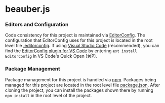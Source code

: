 # beauber.js

### Editors and Configuration
Code consistency for this project is maintained via [EditorConfig](https://editorconfig.org). The configuration that EditorConfig uses for this project is located in the root level file [.editorconfig](https://github.com/reecealanboyd/beauber.js/blob/master/.editorconfig).
If using [Visual Studio Code](https://code.visualstudio.com) (recommended), you can find the [EditorConfig plugin for VS Code](https://marketplace.visualstudio.com/itemdetails?itemName=EditorConfig.EditorConfig) by entering `ext install EditorConfig` in VS Code's Quick Open (⌘P).

### Package Management
Package management for this project is handled via [npm](https://www.npmjs.com). Packages being managed for this project are located in the root level file [package.json](https://github.com/reecealanboyd/beauber.js/blob/master/package.json). After cloning the project, you can install the packages shown there by running `npm install` in the root level of the project.
